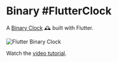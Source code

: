 # Binary #FlutterClock

A [Binary Clock](https://en.wikipedia.org/wiki/Binary_clock) 🕰️ built with Flutter. 

![Flutter Binary Clock](https://firebasestorage.googleapis.com/v0/b/fireship-app.appspot.com/o/assets%2Fclocks.PNG?alt=media&token=0cdc5c0d-096c-490c-b07e-0d44f36359a1)

Watch the [video tutorial](https://fireship.io/lessons/build-a-binary-clock-flutter/). 